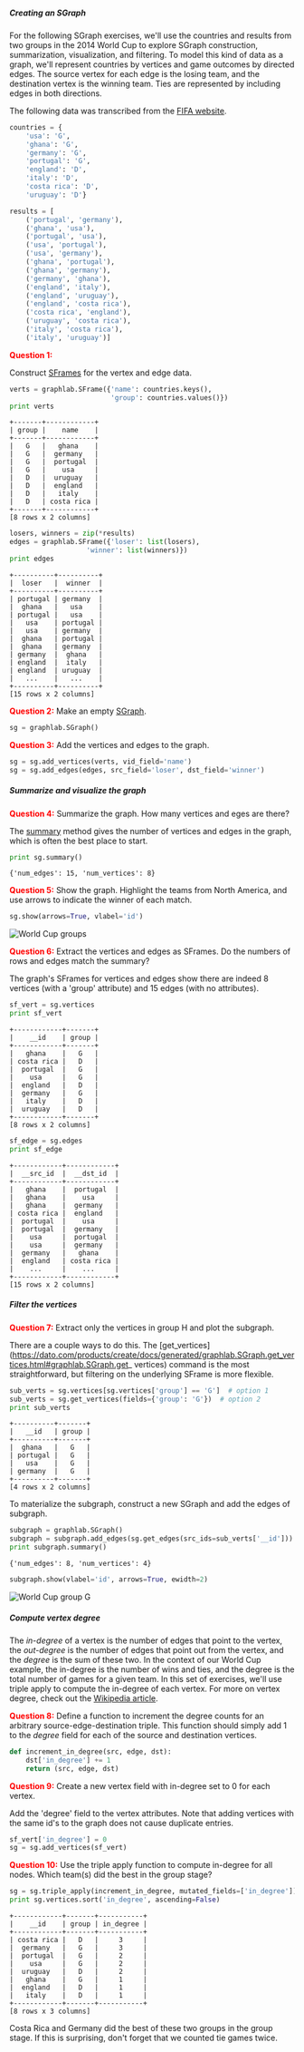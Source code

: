 
##### Creating an SGraph

For the following SGraph exercises, we'll use the countries and results from two
groups in the 2014 World Cup to explore SGraph construction, summarization,
visualization, and filtering. To model this kind of data as a graph, we'll
represent countries by vertices and game outcomes by directed edges. The source
vertex for each edge is the losing team, and the destination vertex is the
winning team. Ties are represented by including edges in both directions.

The following data was transcribed from the
[FIFA website](http://www.fifa.com/worldcup/matches/index.html).

```python
countries = {
    'usa': 'G',
    'ghana': 'G',
    'germany': 'G',
    'portugal': 'G',
    'england': 'D',
    'italy': 'D',
    'costa rica': 'D',
    'uruguay': 'D'}

results = [
    ('portugal', 'germany'),
    ('ghana', 'usa'),
    ('portugal', 'usa'),
    ('usa', 'portugal'),
    ('usa', 'germany'),
    ('ghana', 'portugal'),
    ('ghana', 'germany'),
    ('germany', 'ghana'),
    ('england', 'italy'),
    ('england', 'uruguay'),
    ('england', 'costa rica'),
    ('costa rica', 'england'),
    ('uruguay', 'costa rica'),
    ('italy', 'costa rica'),
    ('italy', 'uruguay')]
```

<span style="color:red">**Question 1:**</span>

Construct [SFrames](https://dato.com/products/create/docs/generated/graphlab.SFrame.html#graphlab.SFrame) for the vertex and edge data.

```python
verts = graphlab.SFrame({'name': countries.keys(),
                         'group': countries.values()})
print verts
```
```no-highlight
+-------+------------+
| group |    name    |
+-------+------------+
|   G   |   ghana    |
|   G   |  germany   |
|   G   |  portugal  |
|   G   |    usa     |
|   D   |  uruguay   |
|   D   |  england   |
|   D   |   italy    |
|   D   | costa rica |
+-------+------------+
[8 rows x 2 columns]
```

```python
losers, winners = zip(*results)
edges = graphlab.SFrame({'loser': list(losers),
                   'winner': list(winners)})
print edges
```
```no-highlight
+----------+----------+
|  loser   |  winner  |
+----------+----------+
| portugal | germany  |
|  ghana   |   usa    |
| portugal |   usa    |
|   usa    | portugal |
|   usa    | germany  |
|  ghana   | portugal |
|  ghana   | germany  |
| germany  |  ghana   |
| england  |  italy   |
| england  | uruguay  |
|   ...    |   ...    |
+----------+----------+
[15 rows x 2 columns]
```

<span style="color:red">**Question 2:**</span>
Make an empty [SGraph](https://dato.com/products/create/docs/generated/graphlab.SGraph.html#graphlab.SGraph).


```python
sg = graphlab.SGraph()
```

<span style="color:red">**Question 3:**</span>
Add the vertices and edges to the graph.

```python
sg = sg.add_vertices(verts, vid_field='name')
sg = sg.add_edges(edges, src_field='loser', dst_field='winner')
```



##### Summarize and visualize the graph

<span style="color:red">**Question 4:**</span>
Summarize the graph. How many vertices and eges are there?

The [summary](https://dato.com/products/create/docs/generated/graphlab.SGraph.summary.html#graphlab.SGraph.summary) method gives the number of vertices and
edges in the graph, which is often the best place to start.

```python
print sg.summary()
```
```no-highlight
{'num_edges': 15, 'num_vertices': 8}
```


<span style="color:red">**Question 5:**</span>
Show the graph. Highlight the teams from North America, and use arrows to
indicate the winner of each match.

```python
sg.show(arrows=True, vlabel='id')
```
![World Cup groups](images/world_cup_groups.png)


<span style="color:red">**Question 6:**</span>
Extract the vertices and edges as SFrames. Do the numbers of rows and edges
match the summary?

The graph's SFrames for vertices and edges show there are indeed 8 vertices
(with a 'group' attribute) and 15 edges (with no attributes).

```python
sf_vert = sg.vertices
print sf_vert
```
```no-highlight
+------------+-------+
|    __id    | group |
+------------+-------+
|   ghana    |   G   |
| costa rica |   D   |
|  portugal  |   G   |
|    usa     |   G   |
|  england   |   D   |
|  germany   |   G   |
|   italy    |   D   |
|  uruguay   |   D   |
+------------+-------+
[8 rows x 2 columns]
```

```python
sf_edge = sg.edges
print sf_edge
```
```no-highlight
+------------+------------+
|  __src_id  |  __dst_id  |
+------------+------------+
|   ghana    |  portugal  |
|   ghana    |    usa     |
|   ghana    |  germany   |
| costa rica |  england   |
|  portugal  |    usa     |
|  portugal  |  germany   |
|    usa     |  portugal  |
|    usa     |  germany   |
|  germany   |   ghana    |
|  england   | costa rica |
|    ...     |    ...     |
+------------+------------+
[15 rows x 2 columns]
```



##### Filter the vertices

<span style="color:red">**Question 7:**</span>
Extract only the vertices in group H and plot the subgraph.

There are a couple ways to do this. The [get_vertices](https://dato.com/products/create/docs/generated/graphlab.SGraph.get_vertices.html#graphlab.SGraph.get_
vertices) command is the most straightforward, but filtering on the underlying
SFrame is more flexible.

```python
sub_verts = sg.vertices[sg.vertices['group'] == 'G']  # option 1
sub_verts = sg.get_vertices(fields={'group': 'G'})  # option 2
print sub_verts
```
```no-highlight
+----------+-------+
|   __id   | group |
+----------+-------+
|  ghana   |   G   |
| portugal |   G   |
|   usa    |   G   |
| germany  |   G   |
+----------+-------+
[4 rows x 2 columns]
```


To materialize the subgraph, construct a new SGraph and add the edges of
subgraph.

```python
subgraph = graphlab.SGraph()
subgraph = subgraph.add_edges(sg.get_edges(src_ids=sub_verts['__id']))
print subgraph.summary()
```
```no-highlight
{'num_edges': 8, 'num_vertices': 4}
```

```python
subgraph.show(vlabel='id', arrows=True, ewidth=2)
```
![World Cup group G](images/world_cup_group_G.png)



##### Compute vertex degree

The *in-degree* of a vertex is the number of edges that point to the vertex, the
*out-degree* is the number of edges that point out from the vertex, and the
*degree* is the sum of these two. In the context of our World Cup example, the
in-degree is the number of wins and ties, and the degree is the total number of
games for a given team. In this set of exercises, we'll use triple apply to
compute the in-degree of each vertex. For more on vertex degree, check out
the [Wikipedia article](http://en.wikipedia.org/wiki/Degree_%28graph_theory%29).

<span style="color:red">**Question 8:**</span>
Define a function to increment the degree counts for an arbitrary
source-edge-destination triple. This function should simply add 1 to the
*degree* field for each of the source and destination vertices.

```python
def increment_in_degree(src, edge, dst):
    dst['in_degree'] += 1
    return (src, edge, dst)
```


<span style="color:red">**Question 9:**</span>
Create a new vertex field with in-degree set to 0 for each vertex.

Add the 'degree' field to the vertex attributes. Note that adding vertices with
the same id's to the graph does not cause duplicate entries.

```python
sf_vert['in_degree'] = 0
sg = sg.add_vertices(sf_vert)
```


<span style="color:red">**Question 10:**</span>
Use the triple apply function to compute in-degree for all nodes. Which team(s)
did the best in the group stage?

```python
sg = sg.triple_apply(increment_in_degree, mutated_fields=['in_degree'])
print sg.vertices.sort('in_degree', ascending=False)
```
```no-highlight
+------------+-------+-----------+
|    __id    | group | in_degree |
+------------+-------+-----------+
| costa rica |   D   |     3     |
|  germany   |   G   |     3     |
|  portugal  |   G   |     2     |
|    usa     |   G   |     2     |
|  uruguay   |   D   |     2     |
|   ghana    |   G   |     1     |
|  england   |   D   |     1     |
|   italy    |   D   |     1     |
+------------+-------+-----------+
[8 rows x 3 columns]
```

Costa Rica and Germany did the best of these two groups in the group stage. If
this is surprising, don't forget that we counted tie games twice.
